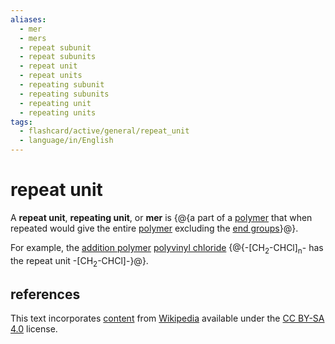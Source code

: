 ```yaml
---
aliases:
  - mer
  - mers
  - repeat subunit
  - repeat subunits
  - repeat unit
  - repeat units
  - repeating subunit
  - repeating subunits
  - repeating unit
  - repeating units
tags:
  - flashcard/active/general/repeat_unit
  - language/in/English
---
```


# repeat unit

A __repeat unit__, __repeating unit__, or __mer__ is {@{a part of a [polymer](polymer.md) that when repeated would give the entire [polymer](polymer.md) excluding the [end groups](end%20group.md)}@}.

For example, the [addition polymer](addition%20polymer.md) [polyvinyl chloride](polyvinyl%20chloride.md) {@{-\[CH<sub>2</sub>-CHCl\]<sub>n</sub>- has the repeat unit -\[CH<sub>2</sub>-CHCl\]-}@}.

## references

This text incorporates [content](https://en.wikipedia.org/wiki/repeat_unit) from [Wikipedia](Wikipedia.md) available under the [CC BY-SA 4.0](https://creativecommons.org/licenses/by-sa/4.0/) license.
